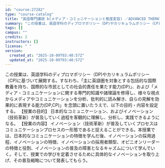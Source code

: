 ```yaml
---
id: "course:27282"
type: "course-catalog"
title: "英語専門講読 b(メディア・コミュニケーションと態度変容) ／ADVANCED THEMATIC READING (B)"
summary: "この授業は、英語学科のディプロマポリシー（DP)やカリキュラムポリシー（CP)に基づいて展開する。すなわち、「主に英語圏を対象とする包括的な国際教養を持ち、国際的な市民としての社会的責任を果たす能力(DP)」、および「メディア・コミュニケー…"
tags: []
campus: ""
credits: 2
instructors: []
license: " "
version:
  created_at: "2025-10-09T03:48:57Z"
  updated_at: "2025-10-09T03:48:57Z"
---
```


この授業は、英語学科のディプロマポリシー（DP)やカリキュラムポリシー（CP)に基づいて展開する。すなわち、「主に英語圏を対象とする包括的な国際教養を持ち、国際的な市民としての社会的責任を果たす能力(DP)」、および「メディア・コミュニケーションに関する専門的知識や諸理論を修得し、様々な視点からメディアやコミュニケーションを分析、批判的に読み解き、自らの見解を効果的に表現する能力(DP,CP)」を念頭に置いたうえで、以下の目的・内容を設定する。 【授業の目的】 日本的なコミュニケーション、およびイノベーション（技術革新）が普及していく過程を客観的に理解し、分析し、実践できるようになる。 【授業の内容】 イノベーション（技術革新）が普及していくプロセスはコミュニケーションプロセスの一形態であると捉えることができる。本授業では、日本的なコミュニケーションの特徴を学んだ後、イノベーションの採用過程、イノベーションの特徴、イノベーションの採用者類型、オピニオンリーダーの特徴と役割、イノベーションの普及の障害となるキャズムについて学んでいく。そして、授業での学びを定着させるために具体的なイノベーションを取り上げ、その普及戦略について発表してもらう。
